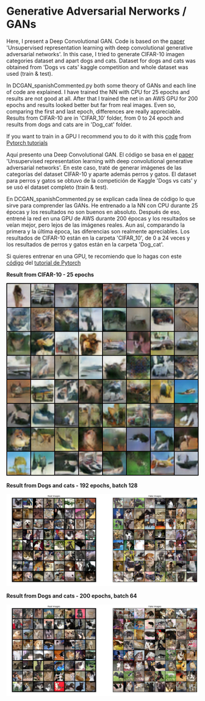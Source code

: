 # Generative Adversarial Nerworks / GANs

Here, I present a Deep Convolutional GAN. Code is based on the [paper](https://arxiv.org/pdf/1511.06434.pdf)
'Unsupervised representation learning with deep convolutional generative adversarial networks'. In this case,
I tried to generate CIFAR-10 imagen categories dataset and apart dogs and cats. Dataset for dogs and cats was obtained from 'Dogs vs cats' kaggle competition and whole dataset was used (train & test). 

In DCGAN_spanishCommented.py both some theory of GANs and each line of code are explained. I have trained the NN with CPU for 25 epochs and results are not good at all. After that I trained the net in an AWS GPU for 200 epochs and results looked 
better but far from real images. Even so, comparing the first and last epoch, differences are really appreciable. Results from CIFAR-10 are in 'CIFAR_10' folder, from 0 to 24 epoch and results from dogs and cats are in 'Dog_cat' folder.    

If you want to train in a GPU I recommend you to do it with this [code](https://pytorch.org/tutorials/_downloads/dc0e6f475c6735eb8d233374f8f462eb/dcgan_faces_tutorial.py)
from [Pytorch tutorials](https://pytorch.org/tutorials/beginner/dcgan_faces_tutorial.html)

Aquí presento una Deep Convolutional GAN. El código se basa en el [paper](https://arxiv.org/pdf/1511.06434.pdf)
'Unsupervised representation learning with deep convolutional generative adversarial networks'. En este caso, traté de generar imágenes de las categorías del dataset CIFAR-10 y aparte además perros y gatos. El dataset para perros y gatos se obtuvo de la competición de Kaggle 'Dogs vs cats' y se usó el dataset completo (train & test).

En DCGAN_spanishCommented.py se explican cada línea de código lo que sirve para comprender las GANs. He entrenado a la NN con CPU durante 25 épocas y los resultados no son buenos en absoluto. Después de eso, entrené la red en una GPU de AWS durante 200 épocas y los resultados se veían mejor, pero lejos de las imágenes reales. Aun así, comparando la primera y la última época, las diferencias son realmente apreciables. Los resultados de CIFAR-10 están en la carpeta 'CIFAR_10', de 0 a 24 veces y los resultados de perros y gatos están en la carpeta 'Dog_cat'.

Si quieres entrenar en una GPU, te recomiendo que lo hagas con este [código](https://pytorch.org/tutorials/_downloads/dc0e6f475c6735eb8d233374f8f462eb/dcgan_faces_tutorial.py)
del [tutorial de Pytorch](https://pytorch.org/tutorials/beginner/dcgan_faces_tutorial.html)

**Result from CIFAR-10 - 25 epochs**

![fake_sample_24](./CIFAR_10/fake_samples_epoch_024.png)


**Result from Dogs and cats - 192 epochs, batch 128**


![fake_sample_200](./Dogs_cats/GAN_e192_b128.png)


**Result from Dogs and cats - 200 epochs, batch 64**


![fake_sample_200](./Dogs_cats/GAN_e200_b64.png)
 
